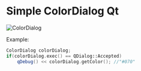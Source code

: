 # Simple ColorDialog Qt
![ColorDialog](https://user-images.githubusercontent.com/13070282/80280230-7e34c900-870b-11ea-911e-eea664ae9337.png)

Example:
```c++
ColorDialog colorDialog;
if(colorDialog.exec() == QDialog::Accepted)
    qDebug() << colorDialog.getColor(); //"#070"
```
